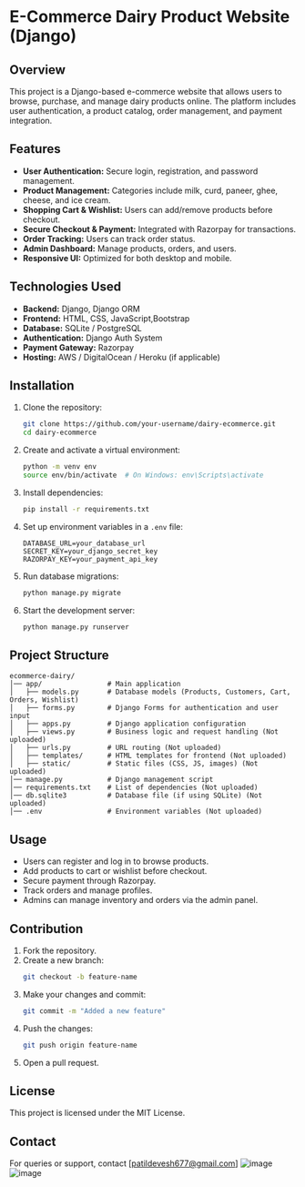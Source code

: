 # E-Commerce Dairy Product Website (Django)

## Overview
This project is a Django-based e-commerce website that allows users to browse, purchase, and manage dairy products online. The platform includes user authentication, a product catalog, order management, and payment integration.

## Features
- **User Authentication:** Secure login, registration, and password management.
- **Product Management:** Categories include milk, curd, paneer, ghee, cheese, and ice cream.
- **Shopping Cart & Wishlist:** Users can add/remove products before checkout.
- **Secure Checkout & Payment:** Integrated with Razorpay for transactions.
- **Order Tracking:** Users can track order status.
- **Admin Dashboard:** Manage products, orders, and users.
- **Responsive UI:** Optimized for both desktop and mobile.

## Technologies Used
- **Backend:** Django, Django ORM
- **Frontend:** HTML, CSS, JavaScript,Bootstrap
- **Database:** SQLite / PostgreSQL
- **Authentication:** Django Auth System
- **Payment Gateway:** Razorpay
- **Hosting:** AWS / DigitalOcean / Heroku (if applicable)

## Installation
1. Clone the repository:
   ```bash
   git clone https://github.com/your-username/dairy-ecommerce.git
   cd dairy-ecommerce
   ```
2. Create and activate a virtual environment:
   ```bash
   python -m venv env
   source env/bin/activate  # On Windows: env\Scripts\activate
   ```
3. Install dependencies:
   ```bash
   pip install -r requirements.txt
   ```
4. Set up environment variables in a `.env` file:
   ```
   DATABASE_URL=your_database_url
   SECRET_KEY=your_django_secret_key
   RAZORPAY_KEY=your_payment_api_key
   ```
5. Run database migrations:
   ```bash
   python manage.py migrate
   ```
6. Start the development server:
   ```bash
   python manage.py runserver
   ```

## Project Structure
```
ecommerce-dairy/
│── app/                # Main application
│   ├── models.py       # Database models (Products, Customers, Cart, Orders, Wishlist)
│   ├── forms.py        # Django Forms for authentication and user input
│   ├── apps.py         # Django application configuration
│   ├── views.py        # Business logic and request handling (Not uploaded)
│   ├── urls.py         # URL routing (Not uploaded)
│   ├── templates/      # HTML templates for frontend (Not uploaded)
│   ├── static/         # Static files (CSS, JS, images) (Not uploaded)
│── manage.py           # Django management script
│── requirements.txt    # List of dependencies (Not uploaded)
│── db.sqlite3          # Database file (if using SQLite) (Not uploaded)
│── .env                # Environment variables (Not uploaded)
```

## Usage
- Users can register and log in to browse products.
- Add products to cart or wishlist before checkout.
- Secure payment through Razorpay.
- Track orders and manage profiles.
- Admins can manage inventory and orders via the admin panel.

## Contribution
1. Fork the repository.
2. Create a new branch:
   ```bash
   git checkout -b feature-name
   ```
3. Make your changes and commit:
   ```bash
   git commit -m "Added a new feature"
   ```
4. Push the changes:
   ```bash
   git push origin feature-name
   ```
5. Open a pull request.

## License
This project is licensed under the MIT License.

## Contact
For queries or support, contact [patildevesh677@gmail.com] 
![image](https://github.com/user-attachments/assets/91d84265-2f7d-424e-b2aa-456e7aaaaa14)
![image](https://github.com/user-attachments/assets/40ad839e-e636-414a-91f9-6ca745454cd5)



